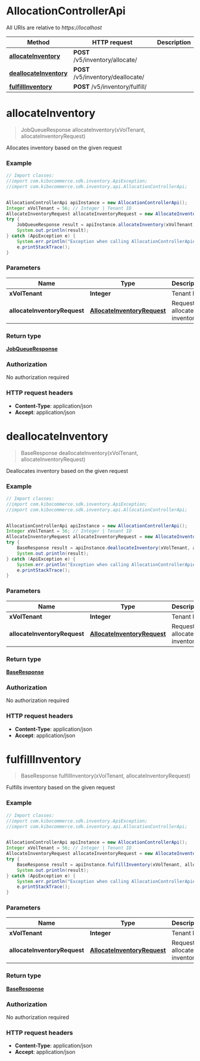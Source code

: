 # AllocationControllerApi

All URIs are relative to *https://localhost*

Method | HTTP request | Description
------------- | ------------- | -------------
[**allocateInventory**](AllocationControllerApi.md#allocateInventory) | **POST** /v5/inventory/allocate/ | 
[**deallocateInventory**](AllocationControllerApi.md#deallocateInventory) | **POST** /v5/inventory/deallocate/ | 
[**fulfillInventory**](AllocationControllerApi.md#fulfillInventory) | **POST** /v5/inventory/fulfill/ | 


<a name="allocateInventory"></a>
# **allocateInventory**
> JobQueueResponse allocateInventory(xVolTenant, allocateInventoryRequest)



Allocates inventory based on the given request

### Example
```java
// Import classes:
//import com.kibocommerce.sdk.inventory.ApiException;
//import com.kibocommerce.sdk.inventory.api.AllocationControllerApi;


AllocationControllerApi apiInstance = new AllocationControllerApi();
Integer xVolTenant = 56; // Integer | Tenant ID
AllocateInventoryRequest allocateInventoryRequest = new AllocateInventoryRequest(); // AllocateInventoryRequest | Request to allocate inventory
try {
    JobQueueResponse result = apiInstance.allocateInventory(xVolTenant, allocateInventoryRequest);
    System.out.println(result);
} catch (ApiException e) {
    System.err.println("Exception when calling AllocationControllerApi#allocateInventory");
    e.printStackTrace();
}
```

### Parameters

Name | Type | Description  | Notes
------------- | ------------- | ------------- | -------------
 **xVolTenant** | **Integer**| Tenant ID |
 **allocateInventoryRequest** | [**AllocateInventoryRequest**](AllocateInventoryRequest.md)| Request to allocate inventory |

### Return type

[**JobQueueResponse**](JobQueueResponse.md)

### Authorization

No authorization required

### HTTP request headers

 - **Content-Type**: application/json
 - **Accept**: application/json

<a name="deallocateInventory"></a>
# **deallocateInventory**
> BaseResponse deallocateInventory(xVolTenant, allocateInventoryRequest)



Deallocates inventory based on the given request

### Example
```java
// Import classes:
//import com.kibocommerce.sdk.inventory.ApiException;
//import com.kibocommerce.sdk.inventory.api.AllocationControllerApi;


AllocationControllerApi apiInstance = new AllocationControllerApi();
Integer xVolTenant = 56; // Integer | Tenant ID
AllocateInventoryRequest allocateInventoryRequest = new AllocateInventoryRequest(); // AllocateInventoryRequest | Request to allocate inventory
try {
    BaseResponse result = apiInstance.deallocateInventory(xVolTenant, allocateInventoryRequest);
    System.out.println(result);
} catch (ApiException e) {
    System.err.println("Exception when calling AllocationControllerApi#deallocateInventory");
    e.printStackTrace();
}
```

### Parameters

Name | Type | Description  | Notes
------------- | ------------- | ------------- | -------------
 **xVolTenant** | **Integer**| Tenant ID |
 **allocateInventoryRequest** | [**AllocateInventoryRequest**](AllocateInventoryRequest.md)| Request to allocate inventory |

### Return type

[**BaseResponse**](BaseResponse.md)

### Authorization

No authorization required

### HTTP request headers

 - **Content-Type**: application/json
 - **Accept**: application/json

<a name="fulfillInventory"></a>
# **fulfillInventory**
> BaseResponse fulfillInventory(xVolTenant, allocateInventoryRequest)



Fulfills inventory based on the given request

### Example
```java
// Import classes:
//import com.kibocommerce.sdk.inventory.ApiException;
//import com.kibocommerce.sdk.inventory.api.AllocationControllerApi;


AllocationControllerApi apiInstance = new AllocationControllerApi();
Integer xVolTenant = 56; // Integer | Tenant ID
AllocateInventoryRequest allocateInventoryRequest = new AllocateInventoryRequest(); // AllocateInventoryRequest | Request to allocate inventory
try {
    BaseResponse result = apiInstance.fulfillInventory(xVolTenant, allocateInventoryRequest);
    System.out.println(result);
} catch (ApiException e) {
    System.err.println("Exception when calling AllocationControllerApi#fulfillInventory");
    e.printStackTrace();
}
```

### Parameters

Name | Type | Description  | Notes
------------- | ------------- | ------------- | -------------
 **xVolTenant** | **Integer**| Tenant ID |
 **allocateInventoryRequest** | [**AllocateInventoryRequest**](AllocateInventoryRequest.md)| Request to allocate inventory |

### Return type

[**BaseResponse**](BaseResponse.md)

### Authorization

No authorization required

### HTTP request headers

 - **Content-Type**: application/json
 - **Accept**: application/json

